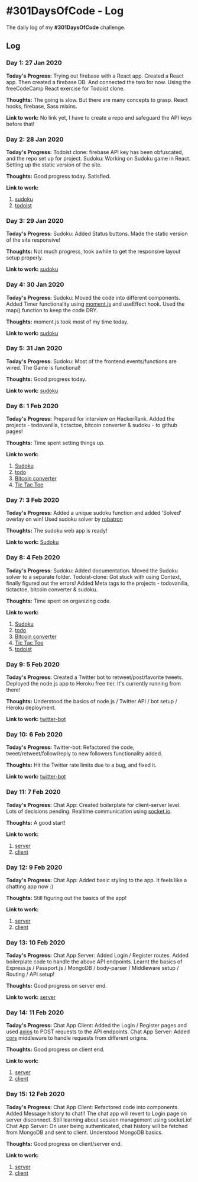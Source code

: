 # #301DaysOfCode - Log
The daily log of my **#301DaysOfCode** challenge.

## Log

### Day 1: 27 Jan 2020

**Today's Progress:** Trying out firebase with a React app. Created a React app. Then created a firebase DB. And connected the two for now. Using the freeCodeCamp React exercise for Todoist clone.

**Thoughts:** The going is slow. But there are many concepts to grasp. React hooks, firebase, Sass mixins.

**Link to work:** No link yet, I have to create a repo and safeguard the API keys before that!

### Day 2: 28 Jan 2020

**Today's Progress:** Todoist clone: firebase API key has been obfuscated, and the repo set up for project. Sudoku: Working on Sudoku game in React. Setting up the static version of the site.

**Thoughts:** Good progress today. Satisfied.

**Link to work:**
1. [sudoku](https://github.com/raravi/sudoku/commit/e48786bfb4c0a66a79a9f350dee1b05b94fe37fe)
2. [todoist](https://github.com/raravi/todoist-clone/commit/25366d22437923752d6f054636ef21fa0e97b4c5)

### Day 3: 29 Jan 2020

**Today's Progress:** Sudoku: Added Status buttons. Made the static version of the site responsive!

**Thoughts:** Not much progress, took awhile to get the responsive layout setup properly.

**Link to work:** [sudoku](https://github.com/raravi/sudoku/commit/84f7100a260fce2da8ea7b974956a4dd7649917b)

### Day 4: 30 Jan 2020

**Today's Progress:** Sudoku: Moved the code into different components. Added Timer functionality using [moment.js](https://momentjs.com/) and useEffect hook. Used the map() function to keep the code DRY.

**Thoughts:** moment.js took most of my time today.

**Link to work:** [sudoku](https://github.com/raravi/sudoku/commit/46c320b1d4643d0215cb52599971230b02f4744c)

### Day 5: 31 Jan 2020

**Today's Progress:** Sudoku: Most of the frontend events/functions are wired. The Game is functional!

**Thoughts:** Good progress today.

**Link to work:** [sudoku](https://github.com/raravi/sudoku/commit/e87d0de0fb87dd5ec41eb3e884cc551a126b0ef8)

### Day 6: 1 Feb 2020

**Today's Progress:** Prepared for interview on HackerRank. Added the projects - todovanilla, tictactoe, bitcoin converter & sudoku - to github pages!

**Thoughts:** Time spent setting things up.

**Link to work:**
1. [Sudoku](https://raravi.github.io/sudoku/)
2. [todo](https://raravi.github.io/todo-vanilla/)
3. [Bitcoin converter](https://raravi.github.io/bitcoin-converter/)
4. [Tic Tac Toe](https://raravi.github.io/tictactoe/)

### Day 7: 3 Feb 2020

**Today's Progress:** Added a unique sudoku function and added 'Solved' overlay on win!
Used sudoku solver by [robatron](https://github.com/robatron/sudoku.js)

**Thoughts:** The sudoku web app is ready!

**Link to work:** [Sudoku](https://raravi.github.io/sudoku/)

### Day 8: 4 Feb 2020

**Today's Progress:** Sudoku: Added documentation. Moved the Sudoku solver to a separate folder.
Todoist-clone: Got stuck with using Context, finally figured out the errors!
Added Meta tags to the projects - todovanilla, tictactoe, bitcoin converter & sudoku.

**Thoughts:** Time spent on organizing code.

**Link to work:**
1. [Sudoku](https://raravi.github.io/sudoku/)
2. [todo](https://raravi.github.io/todo-vanilla/)
3. [Bitcoin converter](https://raravi.github.io/bitcoin-converter/)
4. [Tic Tac Toe](https://raravi.github.io/tictactoe/)
5. [todoist](https://github.com/raravi/todoist-clone)

### Day 9: 5 Feb 2020

**Today's Progress:** Created a Twitter bot to retweet/post/favorite tweets. Deployed the node.js app to Heroku free tier. It's currently running from there!

**Thoughts:** Understood the basics of node.js / Twitter API / bot setup / Heroku deployment.

**Link to work:** [twitter-bot](https://github.com/raravi/twitter-bot)

### Day 10: 6 Feb 2020

**Today's Progress:** Twitter-bot: Refactored the code, tweet/retweet/follow/reply to new followers functionality added.

**Thoughts:** Hit the Twitter rate limits due to a bug, and fixed it.

**Link to work:** [twitter-bot](https://github.com/raravi/twitter-bot)

### Day 11: 7 Feb 2020

**Today's Progress:** Chat App: Created boilerplate for client-server level. Lots of decisions pending. Realtime communication using [socket.io](https://socket.io/get-started/chat/).

**Thoughts:** A good start!

**Link to work:**
1. [server](https://github.com/raravi/chat-app-server)
2. [client](https://github.com/raravi/chat-app-client)

### Day 12: 9 Feb 2020

**Today's Progress:** Chat App: Added basic styling to the app. It feels like a chatting app now :)

**Thoughts:** Still figuring out the basics of the app!

**Link to work:**
1. [server](https://github.com/raravi/chat-app-server)
2. [client](https://github.com/raravi/chat-app-client)

### Day 13: 10 Feb 2020

**Today's Progress:** Chat App Server: Added Login / Register routes. Added boilerplate code to handle the above API endpoints. Learnt the basics of Express.js / Passport.js / MongoDB / body-parser / Middleware setup / Routing / API setup!

**Thoughts:** Good progress on server end.

**Link to work:** [server](https://github.com/raravi/chat-app-server)

### Day 14: 11 Feb 2020

**Today's Progress:** Chat App Client: Added the Login / Register pages and used [axios](https://github.com/axios/axios) to POST requests to the API endpoints.
Chat App Server: Added [cors](https://github.com/expressjs/cors) middleware to handle requests from different origins.

**Thoughts:** Good progress on client end.

**Link to work:**
1. [server](https://github.com/raravi/chat-app-server)
2. [client](https://github.com/raravi/chat-app-client)

### Day 15: 12 Feb 2020

**Today's Progress:** Chat App Client: Refactored code into components. Added Message history to chat!! The chat app will revert to Login page on server disconnect. Still learning about session management using socket.io!
Chat App Server: On user being authenticated, chat history will be fetched from MongoDB and sent to client. Understood MongoDB basics.

**Thoughts:** Good progress on client/server end.

**Link to work:**
1. [server](https://github.com/raravi/chat-app-server)
2. [client](https://github.com/raravi/chat-app-client)
